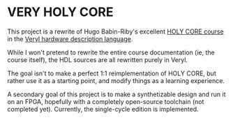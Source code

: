 # VERY HOLY CORE

This project is a rewrite of Hugo Babin-Riby's excellent [HOLY CORE course](https://github.com/0BAB1/HOLY_CORE_COURSE) in the [Veryl hardware description language](https://veryl-lang.org/).

While I won't pretend to rewrite the entire course documentation (ie, the course itself), the HDL sources are all rewritten purely in Veryl.

The goal isn't to make a perfect 1:1 reimplementation of HOLY CORE, but rather use it as a starting point, and modify things as a learning experience.

A secondary goal of this project is to make a synthetizable design and run it on an FPGA, hopefully with a completely open-source toolchain (not completed yet). Currently, the single-cycle edition is implemented.